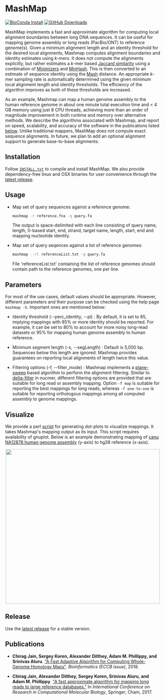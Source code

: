MashMap
========================================================================
[![BioConda Install](https://img.shields.io/conda/dn/bioconda/mashmap.svg?style=flag&label=BioConda%20install)](https://anaconda.org/bioconda/mashmap)
[![GitHub Downloads](https://img.shields.io/github/downloads/marbl/MashMap/total.svg?style=social&logo=github&label=Download)](https://github.com/marbl/MashMap/releases)

MashMap implements a fast and approximate algorithm for computing local alignment boundaries between long DNA sequences. It can be useful for mapping genome assembly or long reads (PacBio/ONT) to reference genome(s). Given a minimum alignment length and an identity threshold for the desired local alignments, Mashmap computes alignment boundaries and identity estimates using *k*-mers. It does not compute the alignments explicitly, but rather estimates a *k*-mer based [Jaccard similarity](https://en.wikipedia.org/wiki/Jaccard_index) using a combination of [Minimizers](http://www.cs.princeton.edu/courses/archive/spr05/cos598E/bib/p76-schleimer.pdf) and [MinHash](https://en.wikipedia.org/wiki/MinHash). This is then converted to an estimate of sequence identity using the [Mash](http://mash.readthedocs.org) distance. An appropriate *k*-mer sampling rate is automatically determined using the given minimum local alignment length and identity thresholds. The efficiency of the algorithm improves as both of these thresholds are increased.

As an example, Mashmap can map a human genome assembly to the human reference genome in about one minute total execution time and < 4 GB memory using just 8 CPU threads, achieving more than an order of magnitude improvement in both runtime and memory over alternative methods. We describe the algorithms associated with Mashmap, and report on speed, scalability, and accuracy of the software in the publications listed [below](#publications). Unlike traditional mappers, MashMap does not compute exact sequence alignments. In future, we plan to add an optional alignment support to generate base-to-base alignments.

## Installation
Follow [`INSTALL.txt`](INSTALL.txt) to compile and install MashMap. We also provide dependency-free linux and OSX binaries for user convenience through the [latest release](https://github.com/marbl/MashMap/releases).

## Usage

* Map set of query sequences against a reference genome:
  ```sh
  mashmap -r reference.fna -q query.fa
  ```
  The output is space-delimited with each line consisting of query name, length,
  0-based start, end, strand, target name, length, start, end and mapping nucleotide
  identity.

* Map set of query seqences against a list of reference genomes:
  ```sh
  mashmap --rl referenceList.txt -q query.fa
  ```
  File 'referenceList.txt' containing the list of reference genomes should contain path to the reference genomes, one per line.

## Parameters

For most of the use cases, default values should be appropriate. However, different parameters and their purpose can be checked using the help page `mashmap -h`. Important ones are mentioned below:

* Identity threshold (--perc_identity, --pi) : By default, it is set to 85, implying mappings with 85% or more identity should be reported. For example, it can be set to 80% to account for more noisy long-read datasets or 95% for mapping human genome assembly to human reference.

* Minimum segment length (-s, --segLength) :  Default is 5,000 bp. Sequences below this length are ignored. Mashmap provides guarantees on reporting local alignments of length twice this value.

* Filtering options (-f, --filter_mode) : Mashmap implements a [plane-sweep](https://en.wikipedia.org/wiki/Sweep_line_algorithm) based algorithm to perform the alignment filtering. Similar to [delta-filter](http://mummer.sourceforge.net/manual/#filter) in nucmer, different filtering options are provided that are suitable for long read or assembly mapping. Option `-f map` is suitable for reporting the best mappings for long reads, whereas `-f one-to-one` is suitable for reporting orthologous mappings among all computed assembly to genome mappings.   

## Visualize

We provide a perl [script](scripts) for generating dot-plots to visualize mappings. It takes Mashmap's mapping output as its input. This script requires availability of gnuplot. Below is an example demonstrating mapping of [canu NA12878 human genome assembly](https://github.com/nanopore-wgs-consortium/NA12878/blob/master/Genome.md) (y-axis) to hg38 reference (x-axis).

<p align="center">
<img src="https://1aaaa1f6-a-62cb3a1a-s-sites.googlegroups.com/site/chirgjain/readme-dotplot_canu_hg38.png?attachauth=ANoY7cpmO7nF1KXLjRr1GjRUeo5bK9DPHksxw9y5s5VQh4d7RJlM0JMJISeD6BTSeO_5kIiTU4-IRondnxNoPQADCT6tWu-9R-_FXR048gzmibcl_QSWtNgHISgMMkQPxtIXp8obli_0zVGIEN_KXTL-xUzAWJ9wQr8fwPNY-Ra51IZBfehJ9-mSUVdIkgL1bkc0_2wETGnT0plVJQdz_dSnBq-W2SxCDcxmdt6IyZLAmJLHAzkU04U%3D&attredirects=0" height="500"/>
</p>

## Release

Use the [latest release](https://github.com/marbl/MashMap/releases) for a stable version. 

## <a name=“publications”></a>Publications

- **Chirag Jain, Sergey Koren, Alexander Dilthey, Adam M. Phillippy, and Srinivas Aluru**. ["A Fast Adaptive Algorithm for Computing Whole-Genome Homology Maps"](https://doi.org/10.1093/bioinformatics/bty597). *Bioinformatics (ECCB issue)*, 2018.

- **Chirag Jain, Alexander Dilthey, Sergey Koren, Srinivas Aluru, and Adam M. Phillippy**. ["A fast approximate algorithm for mapping long reads to large reference databases."](https://link.springer.com/chapter/10.1007/978-3-319-56970-3_5) In *International Conference on Research in Computational Molecular Biology*, Springer, Cham, 2017.
